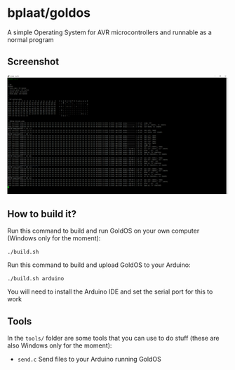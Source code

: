 # bplaat/goldos
A simple Operating System for AVR microcontrollers and runnable as a normal program

## Screenshot
![A screenshot of GoldOS running on a Arduino](docs/screenshot.png)

## How to build it?
Run this command to build and run GoldOS on your own computer (Windows only for the moment):
```
./build.sh
```

Run this command to build and upload GoldOS to your Arduino:
```
./build.sh arduino
```
You will need to install the Arduino IDE and set the serial port for this to work

## Tools
In the `tools/` folder are some tools that you can use to do stuff (these are also Windows only for the moment):
- `send.c` Send files to your Arduino running GoldOS
